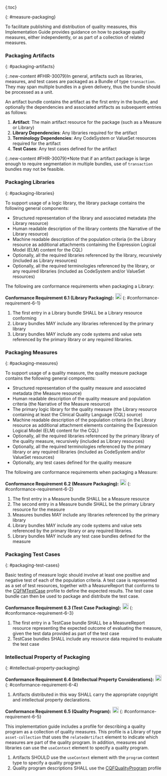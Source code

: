 {:toc}

{: #measure-packaging}

To facilitate publishing and distribution of quality measures, this Implementation Guide
provides guidance on how to package quality measures, either independently, or as part of a collection of related measures.

### Packaging Artifacts
{: #packaging-artifacts}

{:.new-content #FHIR-30079}In general, artifacts such as libraries, measures, and test cases are packaged as a Bundle
of type `transaction`. They may span multiple bundles in a given delivery, thus the bundle should be processed as a unit.

An artifact bundle contains the artifact as the first entry in the bundle, and optionally the
dependencies and associated artifacts as subsequent entries as follows:

1. **Artifact**: The main artifact resource for the package (such as a Measure or Library)
2. **Library Dependencies**: Any libraries required for the artifact
3. **Terminology Dependencies**: Any CodeSystem or ValueSet resources required for the artifact
4. **Test Cases**: Any test cases defined for the artifact

{:.new-content #FHIR-30079}*Note that if an artifact package is large enough to require segmentation in multiple bundles, use of `transaction` bundles may not be feasible.

### Packaging Libraries
{: #packaging-libraries}

To support usage of a logic library, the library package contains the following general components:

* Structured representation of the library and associated metadata (the Library resource)
* Human readable description of the library contents (the Narrative of the Library resource)
* Machine readable description of the population criteria (in the Library resource as additional attachments containing the Expression Logical Model (ELM) content for the CQL)
* Optionally, all the required libraries referenced by the library, recursively (included as Library resources)
* Optionally, all the required terminologies referenced by the library, or any required libraries (included as CodeSystem and/or ValueSet resources)

The following are conformance requirements when packaging a Library:

**Conformance Requirement 6.1 (Library Packaging):** [<img src="conformance.png" width="20" class="self-link" height="20"/>](#conformance-requirement-6-1)
{: #conformance-requirement-6-1}

  1. The first entry in a Library bundle SHALL be a Library resource conforming
  2. Library bundles MAY include any libraries referenced by the primary library
  3. Library bundles MAY include any code systems and value sets referenced by the primary library or any required libraries.

### Packaging Measures
{: #packaging-measures}

To support usage of a quality measure, the quality measure package contains the following
general components:

* Structured representation of the quality measure and associated metadata (the Measure resource)
* Human readable description of the quality measure and population criteria (the Narrative of the Measure resource)
* The primary logic library for the quality measure (the Library resource containing at least the Clinical Quality Language (CQL) source)
* Machine readable description of the population criteria (in the Library resource as additional attachment elements containing the Expression Logical Model (ELM) content for the CQL)
* Optionally, all the required libraries referenced by the primary library of the quality measure, recursively (included as Library resources)
* Optionally, all the required terminologies referenced by the primary library or any required libraries (included as CodeSystem and/or ValueSet resources)
* Optionally, any test cases defined for the quality measure

The following are conformance requirements when packaging a Measure:

**Conformance Requirement 6.2 (Measure Packaging):** [<img src="conformance.png" width="20" class="self-link" height="20"/>](#conformance-requirement-6-2)
{: #conformance-requirement-6-2}

  1. The first entry in a Measure bundle SHALL be a Measure resource
  2. The second entry in a Measure bundle SHALL be the primary Library resource for the measure
  3. Measures bundles MAY include any libraries referenced by the primary library
  4. Library bundles MAY include any code systems and value sets referenced by the primary library or any required libraries.
  5. Library bundles MAY include any test case bundles defined for the measure

### Packaging Test Cases
{: #packaging-test-cases}

Basic testing of measure logic should involve at least one positive and negative test of each of the population criteria. A test case is represented as a set of test resources, together with a MeasureReport that conforms to the [CQFMTestCase](StructureDefinition-test-case-cqfm.html) profile to define the expected results. The test case bundle can then be used to package and distribute the test case.

**Conformance Requirement 6.3 (Test Case Packaging):** [<img src="conformance.png" width="20" class="self-link" height="20"/>](#conformance-requirement-6-3)
{: #conformance-requirement-6-3}

  1. The first entry in a TestCase bundle SHALL be a MeasureReport resource representing the expected outcome of evaluating the measure, given the test data provided as part of the test case
  2. TestCase bundles SHALL include any resource data required to evaluate the test case

### Intellectual Property of Packaging
  {: #intellectual-property-packaging}

**Conformance Requirement 6.4 (Intellectual Property Considerations):** [<img src="conformance.png" width="20" class="self-link" height="20"/>](#conformance-requirement-6-4)
  {: #conformance-requirement-6-4}
  1. Artifacts distributed in this way SHALL carry the appropriate copyright and intellectual property declarations.

**Conformance Requirement 6.5 (Quality Program):** [<img src="conformance.png" width="20" class="self-link" height="20"/>](#conformance-requirement-6-5)
{: #conformance-requirement-6-5}

This implementation guide includes a profile for describing a quality program as a collection of quality measures. This profile is a Library of type `asset-collection` that uses the `relatedArtifact` element to indicate which measures are part of the quality program. In addition, measures and libraries can use the `useContext` element to specify a quality program.

1. Artifacts SHOULD use the `useContext` element with the `program` context type to specify a quality program
2. Quality program descriptions SHALL use the [CQFQualityProgram](StructureDefinition-quality-program-cqfm.html) profile
